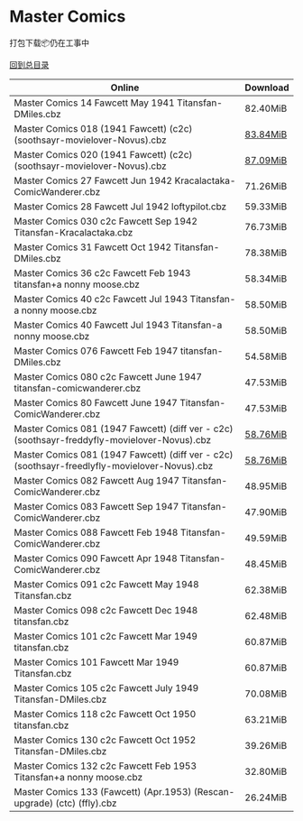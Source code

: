 # Master Comics

打包下载📦仍在工事中

[回到总目录](/Catalogs.md)







Online | Download
--- | ---
Master Comics 14 Fawcett May 1941 Titansfan-DMiles.cbz | 82.40MiB
Master Comics 018 (1941 Fawcett) (c2c) (soothsayr-movielover-Novus).cbz | [83.84MiB](https://pan.baidu.com/s/1jHJUC66#list/path=%2FNovus%20-%20Week%20of%202016%20Q1%2FNovus%20-%20Week%20of%202016-03-30%2F%E3%82%B1%E3%82%A4%E3%82%B3%E3%82%A8%E3%82%A2%E3%82%A6%E3%82%A8%E3%82%A2%E3%82%B5%E3%82%AA%E3%82%B3%E3%82%BD%E3%82%BD%E3%82%B3%E3%82%BF%E3%82%B1%E3%82%AD%E3%82%B1%E3%82%B1%E3%82%AA%E3%82%B7%E3%82%A6%E3%82%AA%E3%82%B5%E3%82%AF%E3%82%B9%E3%82%A4%E3%82%BF%E3%82%AB%E3%82%BB%E3%82%B1%E3%82%B7&parentPath=%2FNovus%20-%20Week%20of%202016%20Q1)
Master Comics 020 (1941 Fawcett) (c2c) (soothsayr-movielover-Novus).cbz | [87.09MiB](https://pan.baidu.com/s/1jHJUC66#list/path=%2FNovus%20-%20Week%20of%202016%20Q1%2FNovus%20-%20Week%20of%202016-03-30%2F%E3%82%AB%E3%82%AA%E3%82%A2%E3%82%AD%E3%82%A6%E3%82%BF%E3%82%A4%E3%82%BF%E3%82%A4%E3%82%B7%E3%82%AA%E3%82%BB%E3%82%AA%E3%82%B9%E3%82%A4%E3%82%A2%E3%82%A2%E3%82%B5%E3%82%A8%E3%82%AB%E3%82%BF%E3%82%AB%E3%82%B9%E3%82%B5%E3%82%BF%E3%82%B9%E3%82%BF%E3%82%A8%E3%82%B3%E3%82%AB%E3%82%B1%E3%82%B5&parentPath=%2FNovus%20-%20Week%20of%202016%20Q1)
Master Comics 27 Fawcett Jun 1942 Kracalactaka-ComicWanderer.cbz | 71.26MiB
Master Comics 28 Fawcett Jul 1942 loftypilot.cbz | 59.33MiB
Master Comics 030 c2c Fawcett Sep 1942 Titansfan-Kracalactaka.cbz | 76.73MiB
Master Comics 31 Fawcett Oct 1942 Titansfan-DMiles.cbz | 78.38MiB
Master Comics 36 c2c Fawcett Feb 1943 titansfan+a nonny moose.cbz | 58.34MiB
Master Comics 40 c2c Fawcett Jul 1943 Titansfan-a nonny moose.cbz | 58.50MiB
Master Comics 40 Fawcett Jul 1943 Titansfan-a nonny moose.cbz | 58.50MiB
Master Comics 076 Fawcett Feb 1947 titansfan-DMiles.cbz | 54.58MiB
Master Comics 080 c2c Fawcett June 1947 titansfan-comicwanderer.cbz | 47.53MiB
Master Comics 80 Fawcett June 1947 Titansfan-ComicWanderer.cbz | 47.53MiB
Master Comics 081 (1947 Fawcett) (diff ver - c2c) (soothsayr-freddyfly-movielover-Novus).cbz | [58.76MiB](https://pan.baidu.com/s/1HbOBDtnfJfbom7sm71b8IA#list/path=%2FNovus%20-%20Week%20of%202015%20Q3%2FNovus%20-%20Week%20of%202015-07-08%2F%E3%82%B1%E3%82%A2%E3%82%A8%E3%82%AF%E3%82%B1%E3%82%B9%E3%82%B5%E3%82%AD%E3%82%B7%E3%82%AF%E3%82%A8%E3%82%A8%E3%82%AB%E3%82%B1%E3%82%AF%E3%82%BD%E3%82%B9%E3%82%BB%E3%82%BD%E3%82%A8%E3%82%AB%E3%82%B5%E3%82%B7%E3%82%BB%E3%82%AF%E3%82%B9%E3%82%BF%E3%82%AF%E3%82%A6%E3%82%BF%E3%82%AD%E3%82%A6&parentPath=%2FNovus%20-%20Week%20of%202015%20Q3)
Master Comics 081 (1947 Fawcett) (diff ver - c2c) (soothsayr-freedlyfly-movielover-Novus).cbz | [58.76MiB](https://pan.baidu.com/s/15-Oh5vfPBo9UTNLU_6JePw#list/path=%2FNovus%20-%20Week%20of%202015%20Q3%2FNovus%20-%20Week%20of%202015-07-15%2F%E3%82%A8%E3%82%AD%E3%82%A8%E3%82%AF%E3%82%AF%E3%82%AB%E3%82%B7%E3%82%BB%E3%82%A2%E3%82%AA%E3%82%AA%E3%82%A2%E3%82%B5%E3%82%B5%E3%82%B9%E3%82%A6%E3%82%BD%E3%82%AA%E3%82%B1%E3%82%AD%E3%82%BB%E3%82%B9%E3%82%BF%E3%82%A6%E3%82%AA%E3%82%AD%E3%82%B1%E3%82%AA%E3%82%B3%E3%82%BF%E3%82%BB%E3%82%A8&parentPath=%2FNovus%20-%20Week%20of%202015%20Q3)
Master Comics 082 Fawcett Aug 1947 Titansfan-ComicWanderer.cbz | 48.95MiB
Master Comics 083 Fawcett Sep 1947 Titansfan-ComicWanderer.cbz | 47.90MiB
Master Comics 088 Fawcett Feb 1948 Titansfan-ComicWanderer.cbz | 49.59MiB
Master Comics 090 Fawcett Apr 1948 Titansfan-ComicWanderer.cbz | 48.45MiB
Master Comics 091 c2c Fawcett May 1948 Titansfan.cbz | 62.38MiB
Master Comics 098 c2c Fawcett Dec 1948 titansfan.cbz | 62.48MiB
Master Comics 101 c2c Fawcett Mar 1949 titansfan.cbz | 60.87MiB
Master Comics 101 Fawcett Mar 1949 Titansfan.cbz | 60.87MiB
Master Comics 105 c2c Fawcett July 1949 Titansfan-DMiles.cbz | 70.08MiB
Master Comics 118 c2c Fawcett Oct 1950 titansfan.cbz | 63.21MiB
Master Comics 130 c2c Fawcett Oct 1952 Titansfan-DMiles.cbz | 39.26MiB
Master Comics 132 c2c Fawcett Feb 1953 Titansfan+a nonny moose.cbz | 32.80MiB
Master Comics 133 (Fawcett) (Apr.1953) (Rescan-upgrade) (ctc) (ffly).cbz | 26.24MiB